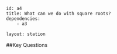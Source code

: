 ````
id: a4
title: What can we do with square roots?
dependencies:
	- a3

layout: station
````
##Key Questions